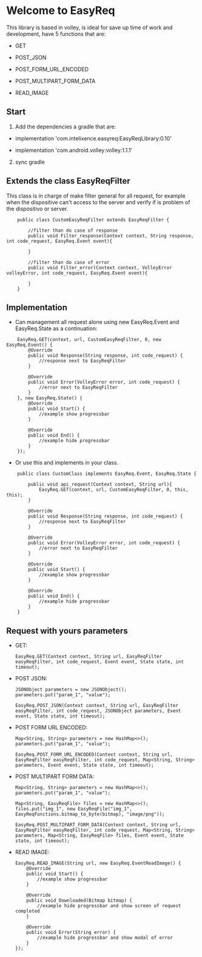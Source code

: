 # Welcome to EasyReq 

This library is based in volley, is ideal for save up time of work and development, have 5 functions that are:

* GET

* POST_JSON

* POST_FORM_URL_ENCODED

* POST_MULTIPART_FORM_DATA

* READ_IMAGE


## Start

1. Add the dependencies a gradle that are:

* implementation 'com.intelixence.easyreq:EasyReqLibrary:0.10'

* implementation 'com.android.volley:volley:1.1.1'

2. sync gradle

## Extends the class EasyReqFilter

This class is in charge of make filter general for all request, for example when the dispositive can't access to the server and verify if is problem of the dispositivo or server.

```
    public class CustomEasyReqFilter extends EasyReqFilter {
    
        //filter than do case of response
        public void Filter_response(Context context, String response, int code_request, EasyReq.Event event){

        }

        //filter than do case of error
        public void Filter_error(Context context, VolleyError volleyError, int code_request, EasyReq.Event event){

        }
    }
```

## Implementation
* Can management all request alone using new EasyReq.Event and EasyReq.State as a continuation:
    
```
    EasyReq.GET(context, url, CustomEasyReqFilter, 0, new EasyReq.Event() {
        @Override
        public void Response(String response, int code_request) {
            //response next to EasyReqFilter
        }

        @Override
        public void Error(VolleyError error, int code_request) {
            //error next to EasyReqFilter
        }
    }, new EasyReq.State() {
        @Override
        public void Start() {
            //example show progressbar
        }

        @Override
        public void End() {
            //example hide progressbar
        }
    });
```
    
* Or use this and implements in your class.
    
```
    public class CustomClass implements EasyReq.Event, EasyReq.State {
    
        public void api_request(Context context, String url){
            EasyReq.GET(context, url, CustomEasyReqFilter, 0, this, this);
        }
        
        @Override
        public void Response(String response, int code_request) {
            //response next to EasyReqFilter
        }

        @Override
        public void Error(VolleyError error, int code_request) {
            //error next to EasyReqFilter
        }
        
        @Override
        public void Start() {
            //example show progressbar
        }

        @Override
        public void End() {
            //example hide progressbar
        }
    }
```
    
## Request with yours parameters

* GET:
    
    ```
    EasyReq.GET(Context context, String url, EasyReqFilter easyReqFilter, int code_request, Event event, State state, int timeout);
    ```
    
* POST JSON:
    
    ```
    JSONObject parameters = new JSONObject();
    parameters.put("param_1", "value");
    
    EasyReq.POST_JSON(Context context, String url, EasyReqFilter easyReqFilter, int code_request, JSONObject parameters, Event event, State state, int timeout);
    ```
    
* POST FORM URL ENCODED:
    
    ```
    Map<String, String> parameters = new HashMap<>();
    parameters.put("param_1", "value");
    
    EasyReq.POST_FORM_URL_ENCODED(Context context, String url, EasyReqFilter easyReqFilter, int code_request, Map<String, String> parameters, Event event, State state, int timeout);
    ```
    
* POST MULTIPART FORM DATA:
    
    ```
    Map<String, String> parameters = new HashMap<>();
    parameters.put("param_1", "value");
    
    Map<String, EasyReqFile> files = new HashMap<>();
    files.put("img_1", new EasyReqFile("img_1", EasyReqFunctions.bitmap_to_byte(bitmap), "image/png"));
    
    EasyReq.POST_MULTIPART_FORM_DATA(Context context, String url, EasyReqFilter easyReqFilter, int code_request, Map<String, String> parameters, Map<String, EasyReqFile> files, Event event, State state, int timeout);
    ```
    
* READ IMAGE:
    
    ```
    EasyReq.READ_IMAGE(String url, new EasyReq.EventReadImage() {
        @Override
        public void Start() {
            //example show progressbar
        }

        @Override
        public void Downloaded(Bitmap bitmap) {
            //example hide progressbar and show screen of request completed
        }

        @Override
        public void Error(String error) {
            //example hide progressbar and show modal of error
        }
    });
    ```
